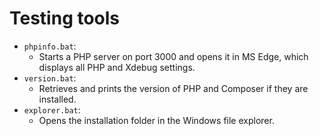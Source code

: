 # Testing tools

- `phpinfo.bat`:
  - Starts a PHP server on port 3000 and opens it in MS Edge, which displays all PHP and Xdebug settings.
- `version.bat`:
  - Retrieves and prints the version of PHP and Composer if they are installed.
- `explorer.bat`: 
  - Opens the installation folder in the Windows file explorer.